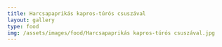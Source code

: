 ```yaml
---
title: Harcsapaprikás kapros-túrós csuszával
layout: gallery
type: food
img: /assets/images/food/Harcsapaprikás kapros-túrós csuszával.jpg
---
```

